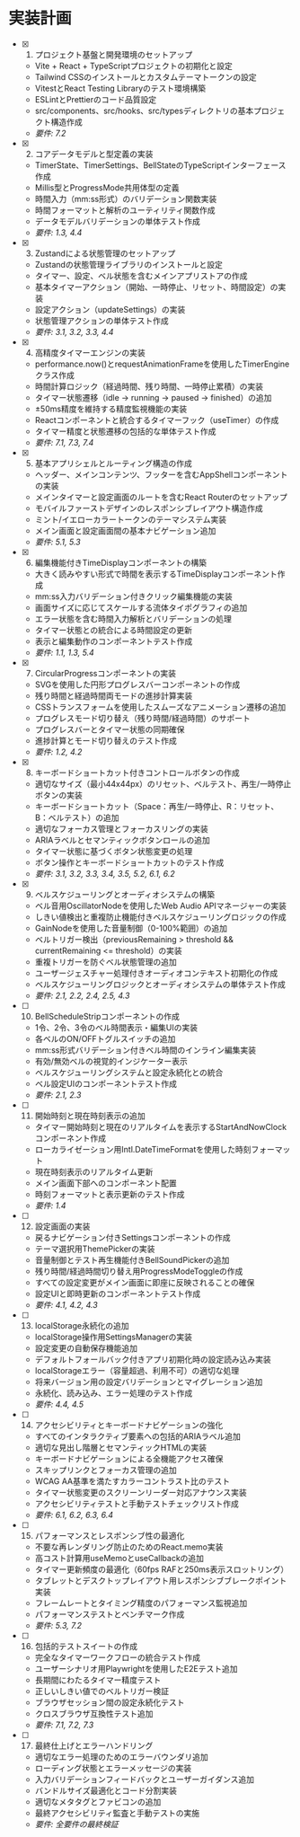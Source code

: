 # 実装計画

- [x] 1. プロジェクト基盤と開発環境のセットアップ
  - Vite + React + TypeScriptプロジェクトの初期化と設定
  - Tailwind CSSのインストールとカスタムテーマトークンの設定
  - VitestとReact Testing Libraryのテスト環境構築
  - ESLintとPrettierのコード品質設定
  - src/components、src/hooks、src/typesディレクトリの基本プロジェクト構造作成
  - _要件: 7.2_

- [x] 2. コアデータモデルと型定義の実装
  - TimerState、TimerSettings、BellStateのTypeScriptインターフェース作成
  - Millis型とProgressMode共用体型の定義
  - 時間入力（mm:ss形式）のバリデーション関数実装
  - 時間フォーマットと解析のユーティリティ関数作成
  - データモデルバリデーションの単体テスト作成
  - _要件: 1.3, 4.4_

- [x] 3. Zustandによる状態管理のセットアップ
  - Zustandの状態管理ライブラリのインストールと設定
  - タイマー、設定、ベル状態を含むメインアプリストアの作成
  - 基本タイマーアクション（開始、一時停止、リセット、時間設定）の実装
  - 設定アクション（updateSettings）の実装
  - 状態管理アクションの単体テスト作成
  - _要件: 3.1, 3.2, 3.3, 4.4_

- [x] 4. 高精度タイマーエンジンの実装
  - performance.now()とrequestAnimationFrameを使用したTimerEngineクラス作成
  - 時間計算ロジック（経過時間、残り時間、一時停止累積）の実装
  - タイマー状態遷移（idle → running → paused → finished）の追加
  - ±50ms精度を維持する精度監視機能の実装
  - Reactコンポーネントと統合するタイマーフック（useTimer）の作成
  - タイマー精度と状態遷移の包括的な単体テスト作成
  - _要件: 7.1, 7.3, 7.4_

- [x] 5. 基本アプリシェルとルーティング構造の作成
  - ヘッダー、メインコンテンツ、フッターを含むAppShellコンポーネントの実装
  - メインタイマーと設定画面のルートを含むReact Routerのセットアップ
  - モバイルファーストデザインのレスポンシブレイアウト構造作成
  - ミント/イエローカラートークンのテーマシステム実装
  - メイン画面と設定画面間の基本ナビゲーション追加
  - _要件: 5.1, 5.3_

- [x] 6. 編集機能付きTimeDisplayコンポーネントの構築
  - 大きく読みやすい形式で時間を表示するTimeDisplayコンポーネント作成
  - mm:ss入力バリデーション付きクリック編集機能の実装
  - 画面サイズに応じてスケールする流体タイポグラフィの追加
  - エラー状態を含む時間入力解析とバリデーションの処理
  - タイマー状態との統合による時間設定の更新
  - 表示と編集動作のコンポーネントテスト作成
  - _要件: 1.1, 1.3, 5.4_

- [x] 7. CircularProgressコンポーネントの実装
  - SVGを使用した円形プログレスバーコンポーネントの作成
  - 残り時間と経過時間両モードの進捗計算実装
  - CSSトランスフォームを使用したスムーズなアニメーション遷移の追加
  - プログレスモード切り替え（残り時間/経過時間）のサポート
  - プログレスバーとタイマー状態の同期確保
  - 進捗計算とモード切り替えのテスト作成
  - _要件: 1.2, 4.2_

- [x] 8. キーボードショートカット付きコントロールボタンの作成
  - 適切なサイズ（最小44x44px）のリセット、ベルテスト、再生/一時停止ボタンの実装
  - キーボードショートカット（Space：再生/一時停止、R：リセット、B：ベルテスト）の追加
  - 適切なフォーカス管理とフォーカスリングの実装
  - ARIAラベルとセマンティックボタンロールの追加
  - タイマー状態に基づくボタン状態変更の処理
  - ボタン操作とキーボードショートカットのテスト作成
  - _要件: 3.1, 3.2, 3.3, 3.4, 3.5, 5.2, 6.1, 6.2_

- [x] 9. ベルスケジューリングとオーディオシステムの構築
  - ベル音用OscillatorNodeを使用したWeb Audio APIマネージャーの実装
  - しきい値検出と重複防止機能付きベルスケジューリングロジックの作成
  - GainNodeを使用した音量制御（0-100%範囲）の追加
  - ベルトリガー検出（previousRemaining > threshold && currentRemaining <= threshold）の実装
  - 重複トリガーを防ぐベル状態管理の追加
  - ユーザージェスチャー処理付きオーディオコンテキスト初期化の作成
  - ベルスケジューリングロジックとオーディオシステムの単体テスト作成
  - _要件: 2.1, 2.2, 2.4, 2.5, 4.3_

- [ ] 10. BellScheduleStripコンポーネントの作成
  - 1令、2令、3令のベル時間表示・編集UIの実装
  - 各ベルのON/OFFトグルスイッチの追加
  - mm:ss形式バリデーション付きベル時間のインライン編集実装
  - 有効/無効ベルの視覚的インジケーター表示
  - ベルスケジューリングシステムと設定永続化との統合
  - ベル設定UIのコンポーネントテスト作成
  - _要件: 2.1, 2.3_

- [ ] 11. 開始時刻と現在時刻表示の追加
  - タイマー開始時刻と現在のリアルタイムを表示するStartAndNowClockコンポーネント作成
  - ローカライゼーション用Intl.DateTimeFormatを使用した時刻フォーマット
  - 現在時刻表示のリアルタイム更新
  - メイン画面下部へのコンポーネント配置
  - 時刻フォーマットと表示更新のテスト作成
  - _要件: 1.4_

- [ ] 12. 設定画面の実装
  - 戻るナビゲーション付きSettingsコンポーネントの作成
  - テーマ選択用ThemePickerの実装
  - 音量制御とテスト再生機能付きBellSoundPickerの追加
  - 残り時間/経過時間切り替え用ProgressModeToggleの作成
  - すべての設定変更がメイン画面に即座に反映されることの確保
  - 設定UIと即時更新のコンポーネントテスト作成
  - _要件: 4.1, 4.2, 4.3_

- [ ] 13. localStorage永続化の追加
  - localStorage操作用SettingsManagerの実装
  - 設定変更の自動保存機能追加
  - デフォルトフォールバック付きアプリ初期化時の設定読み込み実装
  - localStorageエラー（容量超過、利用不可）の適切な処理
  - 将来バージョン用の設定バリデーションとマイグレーション追加
  - 永続化、読み込み、エラー処理のテスト作成
  - _要件: 4.4, 4.5_

- [ ] 14. アクセシビリティとキーボードナビゲーションの強化
  - すべてのインタラクティブ要素への包括的ARIAラベル追加
  - 適切な見出し階層とセマンティックHTMLの実装
  - キーボードナビゲーションによる全機能アクセス確保
  - スキップリンクとフォーカス管理の追加
  - WCAG AA基準を満たすカラーコントラスト比のテスト
  - タイマー状態変更のスクリーンリーダー対応アナウンス実装
  - アクセシビリティテストと手動テストチェックリスト作成
  - _要件: 6.1, 6.2, 6.3, 6.4_

- [ ] 15. パフォーマンスとレスポンシブ性の最適化
  - 不要な再レンダリング防止のためのReact.memo実装
  - 高コスト計算用useMemoとuseCallbackの追加
  - タイマー更新頻度の最適化（60fps RAFと250ms表示スロットリング）
  - タブレットとデスクトップレイアウト用レスポンシブブレークポイント実装
  - フレームレートとタイミング精度のパフォーマンス監視追加
  - パフォーマンステストとベンチマーク作成
  - _要件: 5.3, 7.2_

- [ ] 16. 包括的テストスイートの作成
  - 完全なタイマーワークフローの統合テスト作成
  - ユーザーシナリオ用Playwrightを使用したE2Eテスト追加
  - 長期間にわたるタイマー精度テスト
  - 正しいしきい値でのベルトリガー検証
  - ブラウザセッション間の設定永続化テスト
  - クロスブラウザ互換性テスト追加
  - _要件: 7.1, 7.2, 7.3_

- [ ] 17. 最終仕上げとエラーハンドリング
  - 適切なエラー処理のためのエラーバウンダリ追加
  - ローディング状態とエラーメッセージの実装
  - 入力バリデーションフィードバックとユーザーガイダンス追加
  - バンドルサイズ最適化とコード分割実装
  - 適切なメタタグとファビコンの追加
  - 最終アクセシビリティ監査と手動テストの実施
  - _要件: 全要件の最終検証_